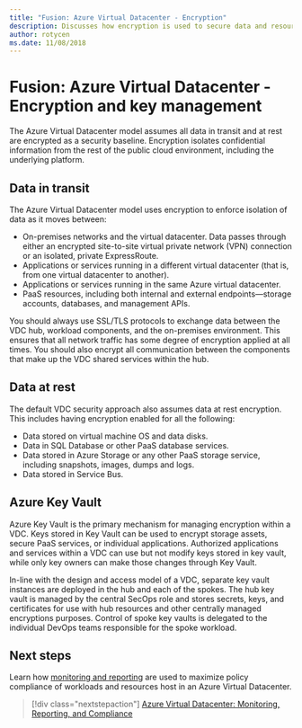 ```yaml
---
title: "Fusion: Azure Virtual Datacenter - Encryption" 
description: Discusses how encryption is used to secure data and resources in an Azure Virtual Datacenter.
author: rotycen
ms.date: 11/08/2018
---
```

# Fusion: Azure Virtual Datacenter - Encryption and key management

The Azure Virtual Datacenter model assumes all data in transit and at rest are encrypted as a security baseline. Encryption isolates confidential information from the rest of the public cloud environment, including the underlying platform.

## Data in transit

The Azure Virtual Datacenter model uses encryption to enforce isolation of data as it moves between:

- On-premises networks and the virtual datacenter. Data passes through either an encrypted site-to-site virtual private network (VPN) connection or an isolated, private ExpressRoute.
- Applications or services running in a different virtual datacenter (that is, from one virtual datacenter to another).
- Applications or services running in the same Azure virtual datacenter.
- PaaS resources, including both internal and external endpoints—storage accounts, databases, and management APIs.

You should always use SSL/TLS protocols to exchange data between the VDC hub, workload components, and the on-premises environment. This ensures that all network traffic has some degree of encryption applied at all times. You should also encrypt all communication between the components that make up the VDC shared services within the hub.

## Data at rest

The default VDC security approach also assumes data at rest encryption. This includes having encryption enabled for all the following:

- Data stored on virtual machine OS and data disks.
- Data in SQL Database or other PaaS database services.
- Data stored in Azure Storage or any other PaaS storage service, including snapshots, images, dumps and logs.
- Data stored in Service Bus.

## Azure Key Vault

Azure Key Vault is the primary mechanism for managing encryption within a VDC. Keys stored in Key Vault can be used to encrypt storage assets, secure PaaS services, or individual applications. Authorized applications and services within a VDC can use but not modify keys stored in key vault, while only key owners can make those changes through Key Vault.

In-line with the design and access model of a VDC, separate key vault instances are deployed in the hub and each of the spokes. The hub key vault is managed by the central SecOps role and stores secrets, keys, and certificates for use with hub resources and other centrally managed encryptions purposes. Control of spoke key vaults is delegated to the individual DevOps teams responsible for the spoke workload. 


## Next steps

Learn  how [monitoring and reporting](../logs-and-reporting/vdc-monitoring.md) are used to maximize policy compliance of workloads and resources host in an Azure Virtual Datacenter.

> [!div class="nextstepaction"]
> [Azure Virtual Datacenter: Monitoring, Reporting, and Compliance](../logs-and-reporting/vdc-monitoring.md)

